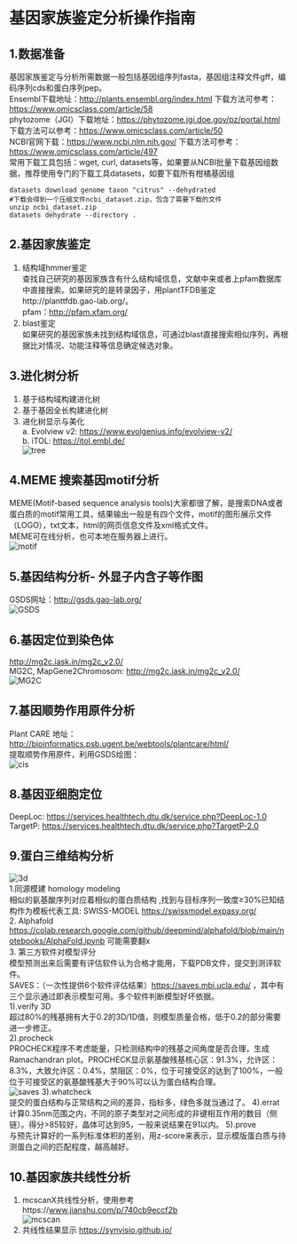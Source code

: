 # 基因家族鉴定分析操作指南  
## 1.数据准备  
基因家族鉴定与分析所需数据一般包括基因组序列fasta，基因组注释文件gff，编码序列cds和蛋白序列pep。  
Ensembl下载地址：http://plants.ensembl.org/index.html  下载方法可参考：https://www.omicsclass.com/article/58  
phytozome（JGI）下载地址：https://phytozome.jgi.doe.gov/pz/portal.html  下载方法可以参考：https://www.omicsclass.com/article/50  
NCBI官网下载：https://www.ncbi.nlm.nih.gov/  下载方法可参考：https://www.omicsclass.com/article/497  
常用下载工具包括：wget, curl, datasets等，如果要从NCBI批量下载基因组数据，推荐使用专门的下载工具datasets，如要下载所有柑橘基因组  
```
datasets download genome taxon "citrus" --dehydrated
#下载会得到一个压缩文件ncbi_dataset.zip，包含了需要下载的文件
unzip ncbi_dataset.zip
datasets dehydrate --directory .
```
## 2.基因家族鉴定  
1. 结构域hmmer鉴定  
查找自己研究的基因家族含有什么结构域信息，文献中来或者上pfam数据库中直接搜索。如果研究的是转录因子，用plantTFDB鉴定http://planttfdb.gao-lab.org/。  
pfam：http://pfam.xfam.org/  
2. blast鉴定  
如果研究的基因家族未找到结构域信息，可通过blast直接搜索相似序列，再根据比对情况、功能注释等信息确定候选对象。  

## 3.进化树分析  
1. 基于结构域构建进化树  
2. 基于基因全长构建进化树  
3. 进化树显示与美化  
   a. Evolview v2: https://www.evolgenius.info/evolview-v2/   
   b. iTOL: https://itol.embl.de/  
![tree](https://www.omicsclass.com/image/show/attachments-2019-02-RbUXm4HJ5c661bede4e37.jpg)

## 4.MEME 搜索基因motif分析  
MEME(Motif-based sequence analysis tools)大家都很了解，是搜索DNA或者蛋白质的motif常用工具，结果输出一般是有四个文件，motif的图形展示文件（LOGO），txt文本，html的网页信息文件及xml格式文件。  
MEME可在线分析，也可本地在服务器上进行。  
![motif](https://www.omicsclass.com/image/show/attachments-2018-10-eE4S9VaA5bd6dbc5cca12.jpg)

## 5.基因结构分析- 外显子内含子等作图  
GSDS网址：http://gsds.gao-lab.org/   
![GSDS](https://www.omicsclass.com/image/show/attachments-2018-10-JQEPqA8I5bd6dbd9b9360.jpg)  

## 6.基因定位到染色体  
http://mg2c.iask.in/mg2c_v2.0/  
MG2C, MapGene2Chromosom: http://mg2c.iask.in/mg2c_v2.0/  
![MG2C](https://www.omicsclass.com/image/show/attachments-2018-10-kWpPgbY35bd6dbf186274.jpg)

## 7.基因顺势作用原件分析  
Plant CARE 地址：http://bioinformatics.psb.ugent.be/webtools/plantcare/html/  
提取顺势作用原件，利用GSDS绘图：  
![cis](https://www.omicsclass.com/image/show/attachments-2018-10-D5flRWuq5bd6dc2c3d292.jpg)

## 8.基因亚细胞定位  
DeepLoc: https://services.healthtech.dtu.dk/service.php?DeepLoc-1.0  
TargetP: https://services.healthtech.dtu.dk/service.php?TargetP-2.0  

## 9.蛋白三维结构分析    
![3d](https://www.omicsclass.com/image/show/attachments-2021-04-hFGGUaNk6073f4798341d.png)   
1.同源模建 homology modeling   
相似的氨基酸序列对应着相似的蛋白质结构 ,找到与目标序列一致度≥30%已知结构作为模板代表工具: SWISS-MODEL https://swissmodel.expasy.org/   
2. Alphafold  
https://colab.research.google.com/github/deepmind/alphafold/blob/main/notebooks/AlphaFold.ipynb  可能需要翻x  
3. 第三方软件对模型评分  
模型预测出来后需要有评估软件认为合格才能用，下载PDB文件，提交到测评软件。  
SAVES：（一次性提供6个软件评估结果）https://saves.mbi.ucla.edu/ ，其中有三个显示通过即表示模型可用。多个软件判断模型好坏依据。  
1).verify 3D  
超过80%的残基拥有大于0.2的3D/1D值，则模型质量合格，低于0.2的部分需要进一步修正。  
2).procheck  
PROCHECK程序不考虑能量，只检测结构中的残基之间角度是否合理，生成Ramachandran plot。PROCHECK显示氨基酸残基核心区：91.3%，允许区：8.3%，大致允许区：0.4%，禁阻区：0%，位于可接受区的达到了100%，一般位于可接受区的氨基酸残基大于90%可以认为蛋白结构合理。  
![saves](https://www.omicsclass.com/image/show/attachments-2021-04-NZvEPcf7607fa2ca24e15.png)
3).whatcheck  
提交的蛋白结构与正常结构之间的差异，指标多，绿色多就当通过了。
4).errat  
计算0.35nm范围之内，不同的原子类型对之间形成的非键相互作用的数目（侧链）。得分>85较好，晶体可达到95，一般来说结果在91以内。
5).prove  
与预先计算好的一系列标准体积的差别，用z-score来表示，显示模版蛋白质与待测蛋白之间的匹配程度，越高越好。

## 10.基因家族共线性分析
1. mcscanX共线性分析，使用参考https://www.jianshu.com/p/740cb9eccf2b  
![mcscan](https://www.omicsclass.com/image/show/attachments-2018-10-Vq9EkoMx5bd6dbff644da.jpg)
2. 共线性结果显示 https://synvisio.github.io/  


